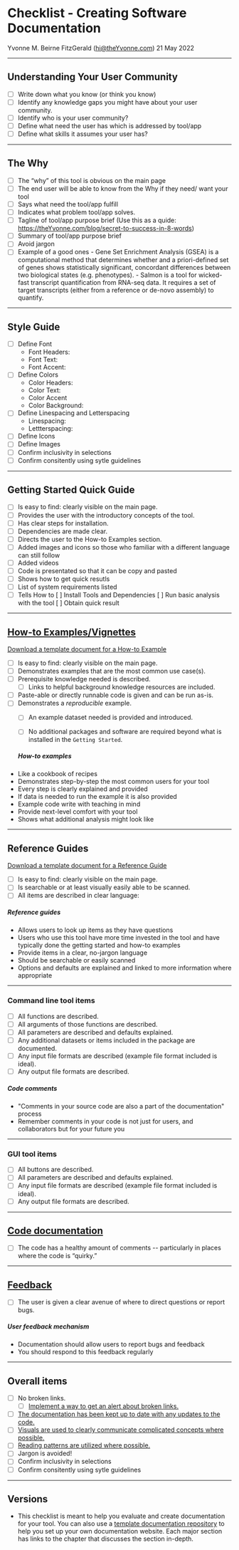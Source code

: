 
# Checklist - Creating Software Documentation
Yvonne M. Beirne FitzGerald (hi@theYvonne.com)
21 May 2022

---

## Understanding Your User Community

- [ ] Write down what you know (or think you know) 
- [ ] Identify any knowledge gaps you might have about your user community.
- [ ] Identify who is your user community?
- [ ] Define what need the user has which is addressed by tool/app
- [ ] Define what skills it assumes your user has?

---

## The Why

- [ ] The “why” of this tool is obvious on the main page
- [ ] The end user will be able to know from the Why if they need/ want your tool
- [ ] Says what need the tool/app fulfill
- [ ] Indicates what problem tool/app solves.
- [ ] Tagline of tool/app purpose brief (Use this as a quide: https://theYvonne.com/blog/secret-to-success-in-8-words)
- [ ] Summary of tool/app purpose brief
- [ ] Avoid jargon
- [ ] Example of a good ones 
			- Gene Set Enrichment Analysis (GSEA) is a computational method that determines whether and a priori-defined set of genes shows statistically significant, concordant differences between two biological states (e.g. phenotypes).
			- Salmon is a tool for wicked-fast transcript quantification from RNA-seq data. It requires a set of target transcripts (either from a reference or de-novo assembly) to quantify.

---

## Style Guide

- [ ] Define Font 
  - Font Headers:
  - Font Text:
  - Font Accent:
- [ ] Define Colors
  - Color Headers:
  - Color Text:
  - Color Accent
  - Color Background:
- [ ] Define Linespacing and Letterspacing
  - Linespacing:
  - Lettterspacing:
- [ ] Define Icons
- [ ] Define Images
- [ ] Confirm inclusivity in selections
- [ ] Confirm consitently using sytle guidelines

---

## Getting Started Quick Guide

- [ ] Is easy to find: clearly visible on the main page.
- [ ] Provides the user with the introductory concepts of the tool.
- [ ] Has clear steps for installation.
- [ ] Dependencies are made clear.
- [ ] Directs the user to the How-to Examples section.
- [ ] Added images and icons so those who familiar with a different language can still follow
- [ ] Added videos 
- [ ] Code is presentated so that it can be copy and pasted
- [ ] Shows how to get quick resutls
- [ ] List of system requirements listed 
- [ ] Tells How to
	[ ] Install Tools and Dependencies
	[ ] Run basic analysis with the tool
	[ ] Obtain quick result

---

## [How-to Examples/Vignettes](https://jhudatascience.org/Documentation_and_Usability/creating-helpful-how-to-examples.html)
[Download a template document for a How-to Example](https://raw.githubusercontent.com/jhudsl/template-documentation/master/docs/how_to_examples.md)

- [ ] Is easy to find: clearly visible on the main page.
- [ ] Demonstrates examples that are the most common use case(s).
- [ ] Prerequisite knowledge needed is described.
  - [ ] Links to helpful background knowledge resources are included.
- [ ] Paste-able or directly runnable code is given and can be run as-is.
- [ ] Demonstrates a _reproducible_ example.
  - [ ] An example dataset needed is provided and introduced.
  - [ ] No additional packages and software are required beyond what is installed in the `Getting Started`.
  
  
  
  ##### How-to examples
- Like a cookbook of recipes 
- Demonstrates step-by-step the most common users for your tool
- Every step is clearly explained and provided
- If data is needed to run the example it is also provided
- Example code write with teaching in mind
- Provide next-level comfort with your tool
- Shows what additional analysis might look like
  

---

## Reference Guides
[Download a template document for a Reference Guide](https://raw.githubusercontent.com/jhudsl/template-documentation/master/docs/reference_guide_template.md)

- [ ] Is easy to find: clearly visible on the main page.
- [ ] Is searchable or at least visually easily able to be scanned.
- [ ] All items are described in clear language:

##### Reference guides
- Allows users to look up items as they have questions
- Users who use this tool have more time invested in the tool and have typically done the getting started and how-to examples
- Provide items in a clear, no-jargon language
- Should be searchable or easily scanned
- Options and defaults are explained and linked to more information where appropriate


---

### Command line tool items

  - [ ] All functions are described.
  - [ ] All arguments of those functions are described.
  - [ ] All parameters are described and defaults explained.
  - [ ] Any additional datasets or items included in the package are documented.
  - [ ] Any input file formats are described (example file format included is ideal).
  - [ ] Any output file formats are described.

##### Code comments
- "Comments in your source code are also a part of the documentation" process
- Remember comments in your code is not just for users, and collaborators but for your future you


---

### GUI tool items

  - [ ] All buttons are described.
  - [ ] All parameters are described and defaults explained.
  - [ ] Any input file formats are described (example file format included is ideal).
  - [ ] Any output file formats are described.

---

## [Code documentation](https://jhudatascience.org/Documentation_and_Usability/creating-clarifying-code-comments.html)

- [ ] The code has a healthy amount of comments -- particularly in places where the code is “quirky.”

---

## [Feedback](https://jhudatascience.org/Documentation_and_Usability/obtaining-user-feedback.html)

- [ ] The user is given a clear avenue of where to direct questions or report bugs.
##### User feedback mechanism
- Documentation should allow users to report bugs and feedback
- You should respond to this feedback regularly

---

## Overall items

- [ ] No broken links.
  - [ ] [Implement a way to get an alert about broken links.](https://jhudatascience.org/Documentation_and_Usability/how-to-keep-your-documentation-up-to-date.html#make-sure-links-work) 
- [ ] [The documentation has been kept up to date with any updates to the code.](https://jhudatascience.org/Documentation_and_Usability/how-to-keep-your-documentation-up-to-date.html#how-to-keep-your-documentation-up-to-date)
- [ ] [Visuals are used to clearly communicate complicated concepts where possible.](https://jhudatascience.org/Documentation_and_Usability/lessons-we-should-borrow-from-user-designers.html#general-principles-about-user-friendliness)
- [ ] [Reading patterns are utilized where possible.](https://jhudatascience.org/Documentation_and_Usability/lessons-we-should-borrow-from-user-designers.html#general-principles-about-user-friendliness)
- [ ] Jargon is avoided!
- [ ] Confirm inclusivity in selections
- [ ] Confirm consitently using sytle guidelines

---

## Versions


- This checklist is meant to help you evaluate and create documentation for your tool.
You can also use a [template documentation repository](https://github.com/jhudsl/template-documentation) to help you set up your own documentation website. 
Each major section has links to the chapter that discusses the section in-depth.
